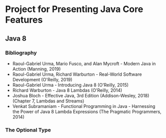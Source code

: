 # Project for Presenting Java Core Features

## Java 8

### Bibliography

- Raoul-Gabriel Urma, Mario Fusco, and Alan Mycroft - Modern Java in Action (Manning, 2019)
- Raoul-Gabriel Urma, Richard Warburton - Real-World Software Development (O'Reilly, 2019)
- Raoul-Gabriel Urma - Introducing Java 8 (O'Reilly, 2015)
- Richard Warburton - Java 8 Lambdas (O'Reilly, 2014)
- Joshua Bloch - Effective Java, 3rd Edition (Addison-Wesley, 2018) (Chapter 7, Lambdas and Streams)
- Venkat Subramaniam - Functional Programming in Java - Harnessing the Power of Java 8 Lambda Expressions (The Pragmatic Programmers, 2014)

### The Optional Type

